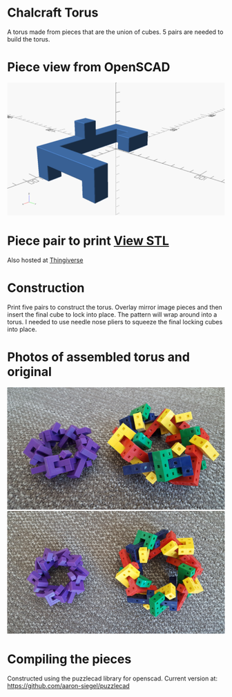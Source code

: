 # Chalcraft Torus
A torus made from pieces that are the union of cubes. 5 pairs are needed to build the torus.

# Piece view from OpenSCAD
![OpenSCAD view](https://github.com/SmoothDragon/ChalcraftChain/blob/master/ChalcraftPuzzle.png)
# Piece pair to print [View STL](https://github.com/SmoothDragon/ChalcraftChain/blob/master/ChalcraftChain.stl)
Also hosted at [Thingiverse](https://www.thingiverse.com/thing:3966355)

# Construction
Print five pairs to construct the torus.
Overlay mirror image pieces and then insert the final cube to lock into place.
The pattern will wrap around into a torus.
I needed to use needle nose pliers to squeeze the final locking cubes into place.

# Photos of assembled torus and original
![Chalcraft Torus 1](https://github.com/SmoothDragon/ChalcraftChain/blob/master/ChalcraftTorus1.jpg)
![Chalcraft Torus 2](https://github.com/SmoothDragon/ChalcraftChain/blob/master/ChalcraftTorus2.jpg)

# Compiling the pieces
Constructed using the puzzlecad library for openscad. Current version at:
https://github.com/aaron-siegel/puzzlecad


